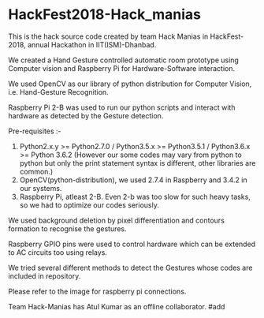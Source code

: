 # HackFest2018-Hack_manias
This is the hack source code created by team Hack Manias in HackFest-2018, annual Hackathon in IIT(ISM)-Dhanbad.

We created a Hand Gesture controlled automatic room prototype using Computer vision and Raspberry Pi for Hardware-Software interaction. 

We used OpenCV as our library of python distribution for Computer Vision, i.e. Hand-Gesture Recognition. 

Raspberry Pi 2-B was used to run our python scripts and interact with hardware as detected by the Gesture detection.

Pre-requisites :- 
1. Python2.x.y >= Python2.7.0 / Python3.5.x >= Python3.5.1 / Python3.6.x >= Python 3.6.2 (However our some codes may vary from python to python but only the print statement syntax is different, other libraries are common.)
2. OpenCV(python-distribution), we used 2.7.4 in Raspberry and 3.4.2 in our systems.
3. Raspberry Pi, atleast 2-B. Even 2-b was too slow for such heavy tasks, so we had to optimize our codes seriously.

We used background deletion by pixel differentiation and contours formation to recognise the gestures.

Raspberry GPIO pins were used to control hardware which can be extended to AC circuits too using relays.

We tried several different methods to detect the Gestures whose codes are included in repository.

Please refer to the image for raspberry pi connections.

Team Hack-Manias has Atul Kumar as an offline collaborator.
#add
